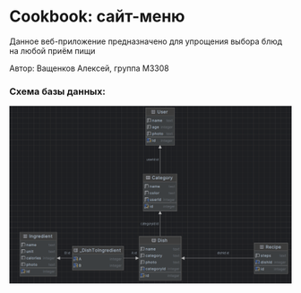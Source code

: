 # Cookbook: сайт-меню

Данное веб-приложение предназначено для упрощения выбора блюд на любой приём пищи

Автор: Ващенков Алексей, группа M3308

### Схема базы данных: 
![schema.png](schema.png)